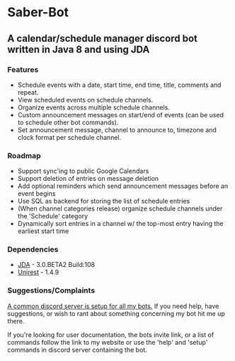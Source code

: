 # Saber-Bot
## A calendar/schedule manager discord bot written in Java 8 and using JDA

### Features
+ Schedule events with a date, start time, end time, title, comments and repeat.
+ View scheduled events on schedule channels.
+ Organize events across multiple schedule channels.
+ Custom announcement messages on start/end of events (can be used to schedule other bot commands).
+ Set announcement message, channel to announce to, timezone and clock format per schedule channel.

### Roadmap
+ Support sync'ing to public Google Calendars
+ Support deletion of entries on message deletion
+ Add optional reminders which send announcement messages before an event begins
+ Use SQL as backend for storing the list of schedule entries
+ (When channel categories release) organize schedule channels under the 'Schedule' category
+ Dynamically sort entries in a channel w/ the top-most entry having the earliest start time

### Dependencies

+ [JDA](https://github.com/DV8FromTheWorld/JDA) - 3.0.BETA2 Build:108
+ [Unirest](https://github.com/Mashape/unirest-java) - 1.4.9

### Suggestions/Complaints

[A common discord server is setup for all my bots.](https://discord.gg/ZQZnXsC) If you need help, have suggestions, or wish to rant about something concerning my bot hit me up there.

If you're looking for user documentation, the bots invite link, or a list of commands follow the link to my website or use the 'help' and 'setup' commands in discord server containing the bot.
